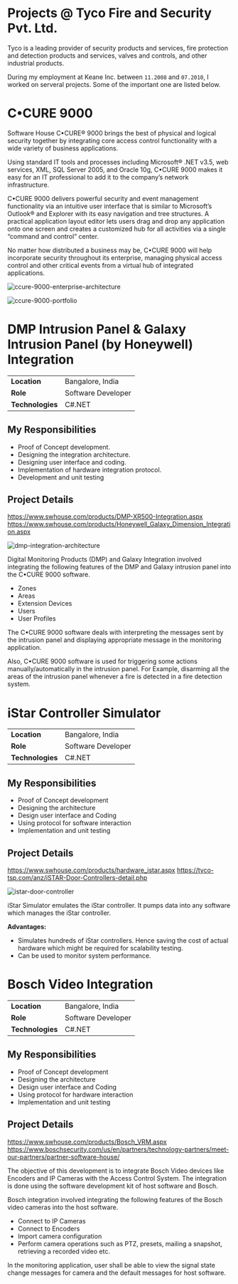 # Projects @ Tyco Fire and Security Pvt. Ltd.

Tyco is a leading provider of security products and services, fire protection and detection products and services, valves and controls, and other industrial products.

During my employment at Keane Inc. between `11.2008` and `07.2010`, I worked on serveral projects. Some of the important one are listed below.

# C•CURE 9000

Software House C•CURE® 9000 brings the best of physical and logical security together by integrating core access control functionality with a wide variety of business applications. 

Using standard IT tools and processes including Microsoft® .NET v3.5, web services, XML, SQL Server 2005, and Oracle 10g, C•CURE 9000 makes it easy for an IT professional to add it to the company’s network infrastructure. 

C•CURE 9000 delivers powerful security and event management functionality via an intuitive user interface that is similar to Microsoft’s Outlook® and Explorer with its easy navigation and tree structures. A practical application layout editor lets users drag and drop any application onto one screen and creates a customized hub for all activities via a single “command and control” center. 

No matter how distributed a business may be, C•CURE 9000 will help incorporate security throughout its enterprise, managing physical access control and other critical events from a virtual hub of integrated applications.

![ccure-9000-enterprise-architecture](./_images/projects/tyco/ccure-9000-enterprise-architecture.png)

![ccure-9000-portfolio](./_images/projects/tyco/ccure-9000-portfolio.jpg)

# DMP Intrusion Panel & Galaxy Intrusion Panel (by Honeywell) Integration

<table style="width: 100%">
  <tr>
    <td><b>Location</b></td>
    <td>Bangalore, India</td>
  </tr>
  <tr>
    <td><b>Role</b></td>
    <td>Software Developer</td>
  </tr>
  <tr>
    <td><b>Technologies</b></td>
    <td>C#.NET</td>
  </tr>
</table>

## My Responsibilities

- Proof of Concept development.
- Designing the integration architecture.
- Designing user interface and coding.
- Implementation of hardware integration protocol.
- Development and unit testing

## Project Details

https://www.swhouse.com/products/DMP-XR500-Integration.aspx
https://www.swhouse.com/products/Honeywell_Galaxy_Dimension_Integration.aspx 

![dmp-integration-architecture](./_images/projects/tyco/dmp-integration-architecture.png)

Digital Monitoring Products (DMP) and Galaxy Integration involved integrating the following features of the DMP and Galaxy intrusion panel into the C•CURE 9000 software.
- Zones
- Areas
- Extension Devices
- Users
- User Profiles

The C•CURE 9000 software deals with interpreting the messages sent by the intrusion panel and displaying appropriate message in the monitoring application.

Also, C•CURE 9000 software is used for triggering some actions manually/automatically in the intrusion panel. For Example, disarming all the areas of the intrusion panel whenever a fire is detected in a fire detection system.

# iStar Controller Simulator

<table style="width: 100%">
  <tr>
    <td><b>Location</b></td>
    <td>Bangalore, India</td>
  </tr>
  <tr>
    <td><b>Role</b></td>
    <td>Software Developer</td>
  </tr>
  <tr>
    <td><b>Technologies</b></td>
    <td>C#.NET</td>
  </tr>
</table>

## My Responsibilities

- Proof of Concept development
- Designing the architecture
- Design user interface and Coding
- Using protocol for software interaction
- Implementation and unit testing

## Project Details

https://www.swhouse.com/products/hardware_istar.aspx
https://tyco-tsp.com/anz/iSTAR-Door-Controllers-detail.php

![istar-door-controller](./_images/projects/tyco/istar-door-controller.png)

iStar Simulator emulates the iStar controller. It pumps data into any software which manages the iStar controller.

**Advantages:**
- Simulates hundreds of iStar controllers.  Hence saving the cost of actual hardware which might be required for scalability testing.
- Can be used to monitor system performance.

# Bosch Video Integration

<table style="width: 100%">
  <tr>
    <td><b>Location</b></td>
    <td>Bangalore, India</td>
  </tr>
  <tr>
    <td><b>Role</b></td>
    <td>Software Developer</td>
  </tr>
  <tr>
    <td><b>Technologies</b></td>
    <td>C#.NET</td>
  </tr>
</table>

## My Responsibilities

- Proof of Concept development
- Designing the architecture
- Design user interface and Coding
- Using protocol for hardware interaction
- Implementation and unit testing

## Project Details

https://www.swhouse.com/products/Bosch_VRM.aspx
https://www.boschsecurity.com/us/en/partners/technology-partners/meet-our-partners/partner-software-house/

The objective of this development is to integrate Bosch Video devices like Encoders and IP Cameras with the Access Control System. The integration is done using the software development kit of host software and Bosch. 

Bosch integration involved integrating the following features of the Bosch video cameras into the host software.
- Connect to IP Cameras
- Connect to Encoders
- Import camera configuration
- Perform camera operations such as PTZ, presets, mailing a snapshot, retrieving a recorded video etc.

In the monitoring application, user shall be able to view the signal state change messages for camera and the default messages for host software.